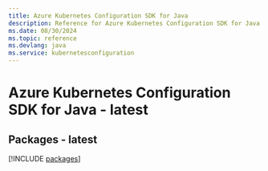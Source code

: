 ```yaml
---
title: Azure Kubernetes Configuration SDK for Java
description: Reference for Azure Kubernetes Configuration SDK for Java
ms.date: 08/30/2024
ms.topic: reference
ms.devlang: java
ms.service: kubernetesconfiguration
---
```

# Azure Kubernetes Configuration SDK for Java - latest
## Packages - latest
[!INCLUDE [packages](kubernetes-configuration-index.md)]